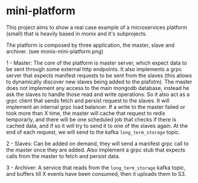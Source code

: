 # mini-platform

This project aims to show a real case example of a microservices platform (small) that is heavily based in monix and it's subprojects.

The platform is composed by three application, the master, slave and archiver. (see monix-mini-platform.png) 

1 - Master: The core of the platform is master server, which expect data to be sent through some external http endpoints. 
	It also implements a grpc server that expects manifest requests to be sent from the slaves (this allows to dynamically discover new slaves being added to the plafotm).
	The master does not implement any access to the main mongodb database, instead he ask the slaves to handle those read and write operations.
	So it also act as a grpc client that sends fetch and persist request to the slaves. 
	It will implement an internal grpc load balancer.
	If a write to the master failed or took more than X time, the master will cache that request to redis temporarly, 
	and there will be one scheduled job that checks if there is cached data, and if so it will try to send it to one of the slaves again.
	At the end of each request, we will send to the kafka `long_term_storage` topic.

2 - Slaves: Can be added on demand, they will send a manifest grpc call to the master once they are added.
			Also implement a grpc stub that expects calls from the master to fetch and persist data.

3 - Archiver: A service that reads from the `long_term_storage` kafka topic, and buffers till X events have been consumed, then it uploads them to S3.
